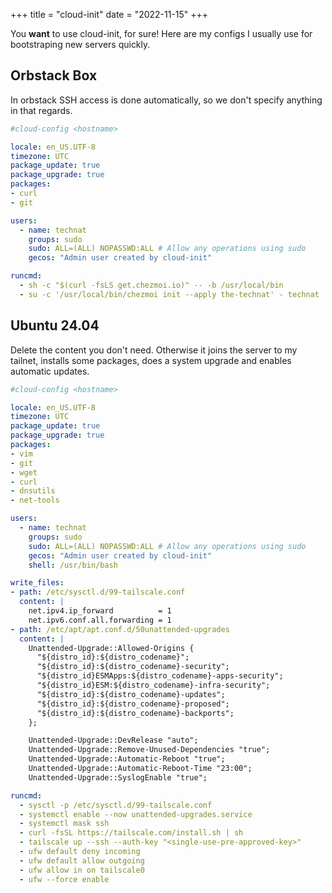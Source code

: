 +++
title = "cloud-init"
date = "2022-11-15"
+++

You **want** to use cloud-init, for sure! Here are my configs I usually use for bootstraping new servers quickly.

## Orbstack Box

In orbstack SSH access is done automatically, so we don't specify anything in that regards.

```yaml
#cloud-config <hostname>

locale: en_US.UTF-8
timezone: UTC
package_update: true
package_upgrade: true
packages:
- curl
- git

users:
  - name: technat
    groups: sudo
    sudo: ALL=(ALL) NOPASSWD:ALL # Allow any operations using sudo
    gecos: "Admin user created by cloud-init"

runcmd:
  - sh -c "$(curl -fsLS get.chezmoi.io)" -- -b /usr/local/bin
  - su -c '/usr/local/bin/chezmoi init --apply the-technat' - technat
```

## Ubuntu 24.04

Delete the content you don't need. Otherwise it joins the server to my tailnet, installs some packages, does a system upgrade and enables automatic updates.

```yaml
#cloud-config <hostname>

locale: en_US.UTF-8
timezone: UTC
package_update: true
package_upgrade: true
packages:
- vim
- git
- wget
- curl
- dnsutils
- net-tools

users:
  - name: technat
    groups: sudo
    sudo: ALL=(ALL) NOPASSWD:ALL # Allow any operations using sudo
    gecos: "Admin user created by cloud-init"
    shell: /usr/bin/bash

write_files:
- path: /etc/sysctl.d/99-tailscale.conf
  content: |
    net.ipv4.ip_forward          = 1
    net.ipv6.conf.all.forwarding = 1
- path: /etc/apt/apt.conf.d/50unattended-upgrades
  content: |
    Unattended-Upgrade::Allowed-Origins {
      "${distro_id}:${distro_codename}";
      "${distro_id}:${distro_codename}-security";
      "${distro_id}ESMApps:${distro_codename}-apps-security";
      "${distro_id}ESM:${distro_codename}-infra-security";
      "${distro_id}:${distro_codename}-updates";
      "${distro_id}:${distro_codename}-proposed";
      "${distro_id}:${distro_codename}-backports";
    };

    Unattended-Upgrade::DevRelease "auto";
    Unattended-Upgrade::Remove-Unused-Dependencies "true";
    Unattended-Upgrade::Automatic-Reboot "true";
    Unattended-Upgrade::Automatic-Reboot-Time "23:00";
    Unattended-Upgrade::SyslogEnable "true";

runcmd:
  - sysctl -p /etc/sysctl.d/99-tailscale.conf
  - systemctl enable --now unattended-upgrades.service
  - systemctl mask ssh
  - curl -fsSL https://tailscale.com/install.sh | sh
  - tailscale up --ssh --auth-key "<single-use-pre-approved-key>"
  - ufw default deny incoming
  - ufw default allow outgoing
  - ufw allow in on tailscale0
  - ufw --force enable
```
